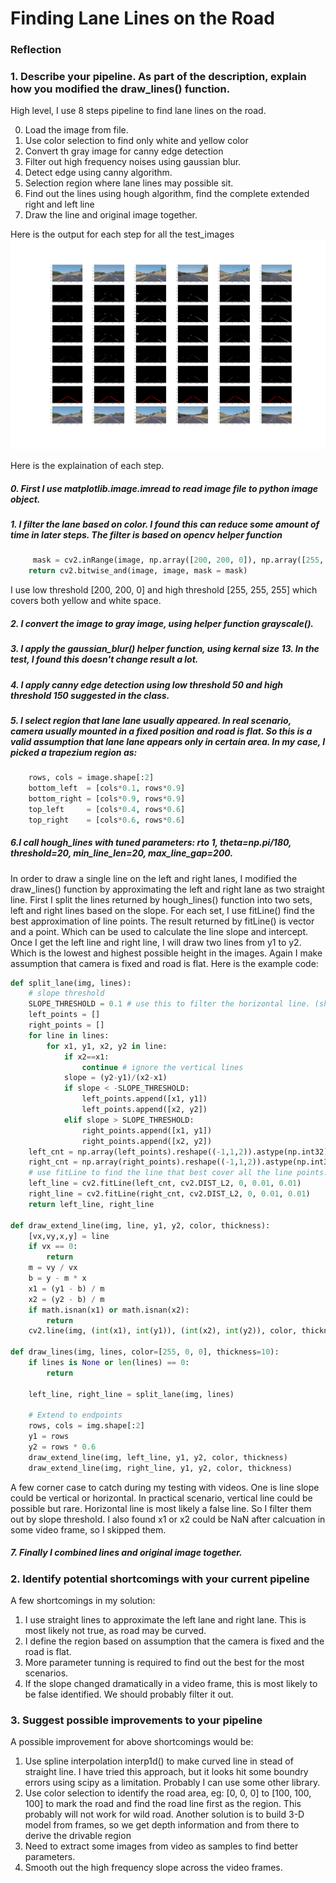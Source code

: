# **Finding Lane Lines on the Road** 

### Reflection

### 1. Describe your pipeline. As part of the description, explain how you modified the draw_lines() function.

High level, I use 8 steps pipeline to find lane lines on the road. 

 0. Load the image from file. 
 1. Use color selection to find only white and yellow color
 2. Convert th gray image for canny edge detection
 3. Filter out high frequency noises using gaussian blur. 
 4. Detect edge using canny algorithm.
 5. Selection region where lane lines may possible sit.
 6. Find out the lines using hough algorithm, find the complete extended right and left line
 7. Draw the line and original image together.

Here is the output for each step for all the test_images
![alt text](https://github.com/maxiaodong97/CarND-LaneLines-P1/blob/master/test_images_out/total.png "Pipeline Summary")

Here is the explaination of each step.

##### 0. First I use  matplotlib.image.imread to read image file to python image object.
##### 1. I filter the lane based on color. I found this can reduce some amount of time in later steps. The filter is based on opencv helper function 
```python
     mask = cv2.inRange(image, np.array([200, 200, 0]), np.array([255, 255, 255]))
    return cv2.bitwise_and(image, image, mask = mask)
```
I use low threshold [200, 200, 0] and high threshold [255, 255, 255] which covers both yellow and white space. 
##### 2. I convert the image to gray image, using helper function grayscale(). 
##### 3. I apply the gaussian_blur() helper function, using kernal size 13. In the test, I found this doesn't change result a lot.
##### 4. I apply canny edge detection using low threshold 50 and high threshold 150 suggested in the class.
##### 5. I select region that lane lane usually appeared. In real scenario, camera usually mounted in a fixed position and road is flat. So this is a valid assumption that lane lane appears only in certain area. In my case, I picked a trapezium region as: 
```python
    rows, cols = image.shape[:2]
    bottom_left  = [cols*0.1, rows*0.9]
    bottom_right = [cols*0.9, rows*0.9]
    top_left     = [cols*0.4, rows*0.6]
    top_right    = [cols*0.6, rows*0.6]
```
##### 6.I call hough_lines with tuned parameters: rto 1, theta=np.pi/180, threshold=20, min_line_len=20, max_line_gap=200. 
In order to draw a single line on the left and right lanes, I modified the draw_lines() function by approximating the left and right lane as two straight line. First I split the lines returned by hough_lines() function into two sets, left and right lines based on the slope.  For each set, I use fitLine() find the best approximation of line points. The result returned by fitLine() is vector and a point. Which can be used to calculate the line slope and intercept. Once I get the left line and right line, I will draw two lines from y1 to y2. Which is the lowest and highest possible height in the images. Again I make assumption that camera is fixed and road is flat. Here is the example code: 

```python
def split_lane(img, lines):
    # slope threshold
    SLOPE_THRESHOLD = 0.1 # use this to filter the horizontal line. (show as noise in solidYellowLeft.mp4)
    left_points = []
    right_points = []
    for line in lines:
        for x1, y1, x2, y2 in line:
            if x2==x1:
                continue # ignore the vertical lines
            slope = (y2-y1)/(x2-x1)
            if slope < -SLOPE_THRESHOLD:
                left_points.append([x1, y1])
                left_points.append([x2, y2])
            elif slope > SLOPE_THRESHOLD:
                right_points.append([x1, y1])
                right_points.append([x2, y2])
    left_cnt = np.array(left_points).reshape((-1,1,2)).astype(np.int32)
    right_cnt = np.array(right_points).reshape((-1,1,2)).astype(np.int32)
    # use fitLine to find the line that best cover all the line points.
    left_line = cv2.fitLine(left_cnt, cv2.DIST_L2, 0, 0.01, 0.01)
    right_line = cv2.fitLine(right_cnt, cv2.DIST_L2, 0, 0.01, 0.01)
    return left_line, right_line

def draw_extend_line(img, line, y1, y2, color, thickness):
    [vx,vy,x,y] = line
    if vx == 0:
        return
    m = vy / vx
    b = y - m * x
    x1 = (y1 - b) / m
    x2 = (y2 - b) / m
    if math.isnan(x1) or math.isnan(x2):
        return
    cv2.line(img, (int(x1), int(y1)), (int(x2), int(y2)), color, thickness)

def draw_lines(img, lines, color=[255, 0, 0], thickness=10):
    if lines is None or len(lines) == 0:
        return 

    left_line, right_line = split_lane(img, lines)

    # Extend to endpoints
    rows, cols = img.shape[:2]
    y1 = rows
    y2 = rows * 0.6
    draw_extend_line(img, left_line, y1, y2, color, thickness)
    draw_extend_line(img, right_line, y1, y2, color, thickness)
```
A few corner case to catch during my testing with videos.  One is line slope could be vertical or horizontal. In practical scenario, vertical line could be possible but rare. Horizontal line is most likely a false line. So I filter them out by slope threshold.  I also found x1 or x2 could be NaN after calcuation in some video frame, so I skipped them.

##### 7. Finally I combined lines and original image together. 

### 2. Identify potential shortcomings with your current pipeline

A few shortcomings in my solution: 
1. I use straight lines to approximate the left lane and right lane. This is most likely not true, as road may be curved. 
2. I define the region based on assumption that the camera is fixed and the road is flat. 
3. More parameter tunning is required to find out the best for the most scenarios.
4. If the slope changed dramatically in a video frame, this is most likely to be false identified. We should probably filter it out. 

### 3. Suggest possible improvements to your pipeline

A possible improvement for above shortcomings would be: 

1. Use spline interpolation interp1d() to make curved line in stead of straight line. I have tried this approach, but it looks hit some boundry errors using scipy as a limitation. Probably I can use some other library.
2. Use color selection to identify the road area, eg: [0, 0, 0] to [100, 100, 100] to mark the road and find the road line first as the region. This probably will not work for wild road. Another solution is to build 3-D model from frames, so we get depth information and from there to derive the drivable region 
3. Need to extract some images from video as samples to find better parameters.
4. Smooth out the high frequency slope across the video frames. 
